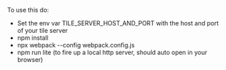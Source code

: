 To use this do:

* Set the env var TILE_SERVER_HOST_AND_PORT with the host and port of your tile server
* npm install
* npx webpack --config webpack.config.js
* npm run lite (to fire up a local http server, should auto open in your browser)
